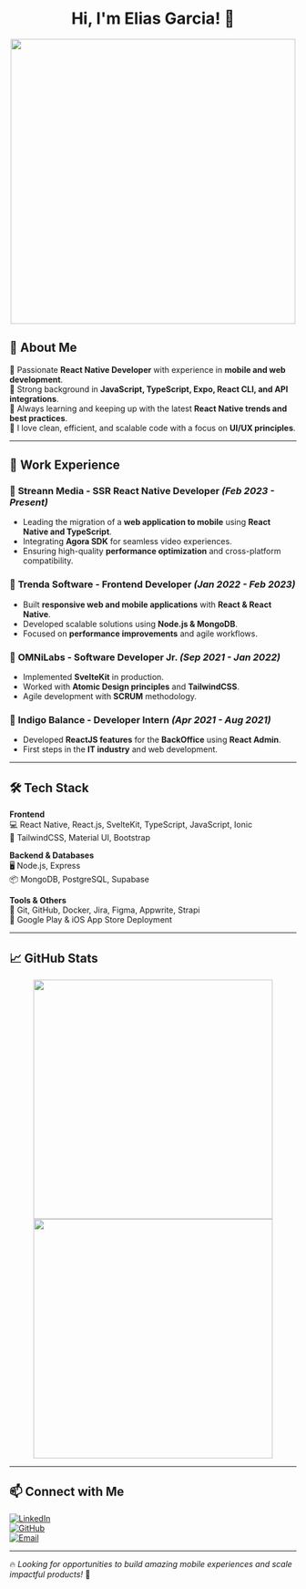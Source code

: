 <h1 align="center">Hi, I'm Elias Garcia! 👋</h1>

<p align="center">
  <img src="https://media.giphy.com/media/qgQUggAC3Pfv687qPC/giphy.gif" width="500" />
</p>

## 🚀 About Me

🔹 Passionate **React Native Developer** with experience in **mobile and web development**.  
🔹 Strong background in **JavaScript, TypeScript, Expo, React CLI, and API integrations**.  
🔹 Always learning and keeping up with the latest **React Native trends and best practices**.  
🔹 I love clean, efficient, and scalable code with a focus on **UI/UX principles**.  

---

## 💼 Work Experience

### 🏢 **Streann Media** - SSR React Native Developer *(Feb 2023 - Present)*
- Leading the migration of a **web application to mobile** using **React Native and TypeScript**.
- Integrating **Agora SDK** for seamless video experiences.
- Ensuring high-quality **performance optimization** and cross-platform compatibility.

### 🏢 **Trenda Software** - Frontend Developer *(Jan 2022 - Feb 2023)*
- Built **responsive web and mobile applications** with **React & React Native**.
- Developed scalable solutions using **Node.js & MongoDB**.
- Focused on **performance improvements** and agile workflows.

### 🏢 **OMNiLabs** - Software Developer Jr. *(Sep 2021 - Jan 2022)*
- Implemented **SvelteKit** in production.
- Worked with **Atomic Design principles** and **TailwindCSS**.
- Agile development with **SCRUM** methodology.

### 🏢 **Indigo Balance** - Developer Intern *(Apr 2021 - Aug 2021)*
- Developed **ReactJS features** for the **BackOffice** using **React Admin**.
- First steps in the **IT industry** and web development.

---

## 🛠 Tech Stack

**Frontend**  
💻 React Native, React.js, SvelteKit, TypeScript, JavaScript, Ionic  
🎨 TailwindCSS, Material UI, Bootstrap  

**Backend & Databases**  
🖥️ Node.js, Express  
📦 MongoDB, PostgreSQL, Supabase  

**Tools & Others**  
🔧 Git, GitHub, Docker, Jira, Figma, Appwrite, Strapi  
📱 Google Play & iOS App Store Deployment  

---

## 📈 GitHub Stats

<p align="center">
  <img src="https://github-readme-stats.vercel.app/api?username=eliasg52&show_icons=true&theme=radical" width="420"/>
  <img src="https://github-readme-streak-stats.herokuapp.com/?user=eliasg52&theme=radical" width="420"/>
</p>

---

## 📫 Connect with Me

[![LinkedIn](https://img.shields.io/badge/LinkedIn-Elias%20Garcia-blue?style=for-the-badge&logo=linkedin)](https://www.linkedin.com/in/eliasg52/)  
[![GitHub](https://img.shields.io/badge/GitHub-eliasg52-black?style=for-the-badge&logo=github)](https://github.com/eliasg52)  
[![Email](https://img.shields.io/badge/Email-eliasgarcia81@gmail.com-red?style=for-the-badge&logo=gmail)](mailto:eliasgarcia81@gmail.com)  

---

🔥 *Looking for opportunities to build amazing mobile experiences and scale impactful products!* 🚀
